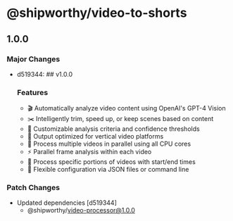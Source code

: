 # @shipworthy/video-to-shorts

## 1.0.0

### Major Changes

- d519344: ## v1.0.0

  ### Features

  - 🎬 Automatically analyze video content using OpenAI's GPT-4 Vision
  - ✂️ Intelligently trim, speed up, or keep scenes based on content
  - 🎯 Customizable analysis criteria and confidence thresholds
  - 📱 Output optimized for vertical video platforms
  - 🚀 Process multiple videos in parallel using all CPU cores
  - ⚡ Parallel frame analysis within each video
  - 🎯 Process specific portions of videos with start/end times
  - 🔧 Flexible configuration via JSON files or command line

### Patch Changes

- Updated dependencies [d519344]
  - @shipworthy/video-processor@1.0.0
